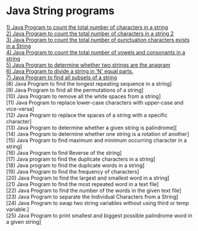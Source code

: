# Java String programs
[1) Java Program to count the total number of characters in a string](https://www.javatpoint.com/java-program-to-count-the-total-number-of-characters-in-a-string)</br>
[2) Java Program to count the total number of characters in a string 2](https://www.javatpoint.com/java-program-to-count-the-total-number-of-vowels-and-consonants-in-a-string)</br>
[3) Java Program to count the total number of punctuation characters exists in a String](https://github.com/maainul/Java/blob/master/src/javastrings/intervieQuestions/_3_TotalNumberofPunctionCharacterOfAString.java)</br>
[4) Java Program to count the total number of vowels and consonants in a string](https://www.javatpoint.com/java-program-to-count-the-total-number-of-vowels-and-consonants-in-a-string)</br>
[5) Java Program to determine whether two strings are the anagram](https://www.javatpoint.com/java-program-to-determine-whether-two-strings-are-the-anagram)</br>
[6) Java Program to divide a string in 'N' equal parts.](https://www.javatpoint.com/java-program-to-divide-a-string-in-n-equal-parts)</br>
[7) Java Program to find all subsets of a string](https://www.javatpoint.com/java-program-to-find-all-subsets-of-a-string)</br>
[8) Java Program to find the longest repeating sequence in a string]</br>
[9) Java Program to find all the permutations of a string]</br>
[10) Java Program to remove all the white spaces from a string]</br>
[11) Java Program to replace lower-case characters with upper-case and vice-versa]</br>
[12) Java Program to replace the spaces of a string with a specific character]</br>
[13) Java Program to determine whether a given string is palindrome][</br>
[14) Java Program to determine whether one string is a rotation of another]</br>
[15) Java Program to find maximum and minimum occurring character in a string]</br>
[16) Java Program to find Reverse of the string]</br>
[17) Java program to find the duplicate characters in a string]</br>
[18) Java program to find the duplicate words in a string]</br>
[19) Java Program to find the frequency of characters]</br>
[20) Java Program to find the largest and smallest word in a string]</br>
[21) Java Program to find the most repeated word in a text file]</br>
[22) Java Program to find the number of the words in the given text file]</br>
[23) Java Program to separate the Individual Characters from a String]</br>
[24) Java Program to swap two string variables without using third or temp variable.]</br>
[25) Java Program to print smallest and biggest possible palindrome word in a given string]</br>
